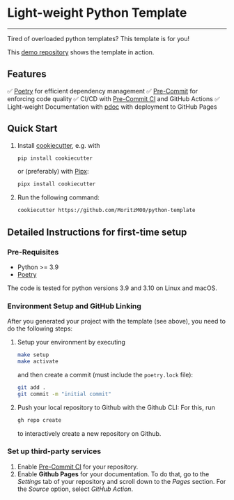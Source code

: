 # Light-weight Python Template

---

Tired of overloaded python templates? This template is for you!

This [demo repository](https://github.com/MoritzM00/python-template-demo) shows the template in action.

## Features

:white_check_mark: [Poetry](https://python-poetry.org/) for efficient dependency management
:white_check_mark: [Pre-Commit](https://pre-commit.com/) for enforcing code quality
:white_check_mark: CI/CD with [Pre-Commit CI](https://pre-commit.ci/) and GitHub Actions
:white_check_mark: Light-weight Documentation with [pdoc](https://pdoc.dev/) with deployment to GitHub Pages

## Quick Start

1. Install [cookiecutter](https://cookiecutter.readthedocs.io/en/stable/installation.html), e.g. with

   ```bash
   pip install cookiecutter
   ```

   or (preferably) with [Pipx](https://pypa.github.io/pipx/):

   ```bash
   pipx install cookiecutter
   ```

2. Run the following command:

   ```bash
   cookiecutter https://github.com/MoritzM00/python-template
   ```

## Detailed Instructions for first-time setup

### Pre-Requisites

- Python >= 3.9
- [Poetry](https://python-poetry.org/docs/#installation)

The code is tested for python versions 3.9 and 3.10 on Linux and macOS.

### Environment Setup and GitHub Linking

After you generated your project with the template (see above), you need to do the following steps:

1. Setup your environment by executing

   ```bash
   make setup
   make activate
   ```

   and then create a commit (must include the `poetry.lock` file):

   ```bash
   git add .
   git commit -m "initial commit"
   ```

2. Push your local repository to Github with the Github CLI:
   For this, run

   ```bash
   gh repo create
   ```

   to interactively create a new repository on Github.

### Set up third-party services

1. Enable [Pre-Commit CI](https://pre-commit.ci/) for your repository.
2. Enable **Github Pages** for your documentation.
   To do that, go to the _Settings_ tab of your repository and scroll down to the _Pages_ section.
   For the _Source_ option, select _GitHub Action_.
